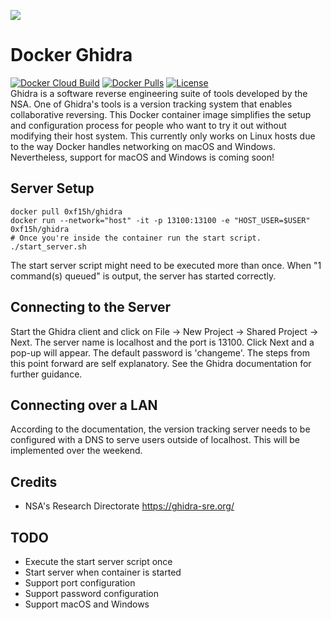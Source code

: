 ![](https://raw.githubusercontent.com/0xf15h/docker_ghidra/master/ghidra_logo.png)
# Docker Ghidra
[![Docker Cloud Build](https://img.shields.io/docker/cloud/build/0xf15h/ghidra.svg?style=popout)](https://hub.docker.com/r/0xf15h/ghidra) [![Docker Pulls](https://img.shields.io/docker/pulls/0xf15h/ghidra.svg?style=popout)](https://hub.docker.com/r/0xf15h/ghidra) [![License](https://img.shields.io/github/license/0xf15h/docker_ghidra.svg?style=popout)](https://hub.docker.com/r/0xf15h/ghidra)  
Ghidra is a software reverse engineering suite of tools developed by the NSA. One of Ghidra's tools is a version tracking system that enables collaborative reversing. This Docker container image simplifies the setup and configuration process for people who want to try it out without modifying their host system. This currently only works on Linux hosts due to the way Docker handles networking on macOS and Windows. Nevertheless, support for macOS and Windows is coming soon!

## Server Setup
```
docker pull 0xf15h/ghidra
docker run --network="host" -it -p 13100:13100 -e "HOST_USER=$USER" 0xf15h/ghidra
# Once you're inside the container run the start script.
./start_server.sh
```
The start server script might need to be executed more than once. When "1 command(s) queued" is output, the server has started correctly.

## Connecting to the Server
Start the Ghidra client and click on File -> New Project -> Shared Project -> Next. The server name is localhost and the port is 13100. Click Next and a pop-up will appear. The default password is 'changeme'. The steps from this point forward are self explanatory. See the Ghidra documentation for further guidance.

## Connecting over a LAN
According to the documentation, the version tracking server needs to be configured with a DNS to serve users outside of localhost. This will be implemented over the weekend.

## Credits
- NSA's Research Directorate https://ghidra-sre.org/

## TODO
- Execute the start server script once
- Start server when container is started
- Support port configuration
- Support password configuration
- Support macOS and Windows